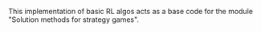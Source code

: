 This implementation of basic RL algos acts as a base code for the module "Solution methods for strategy games".

